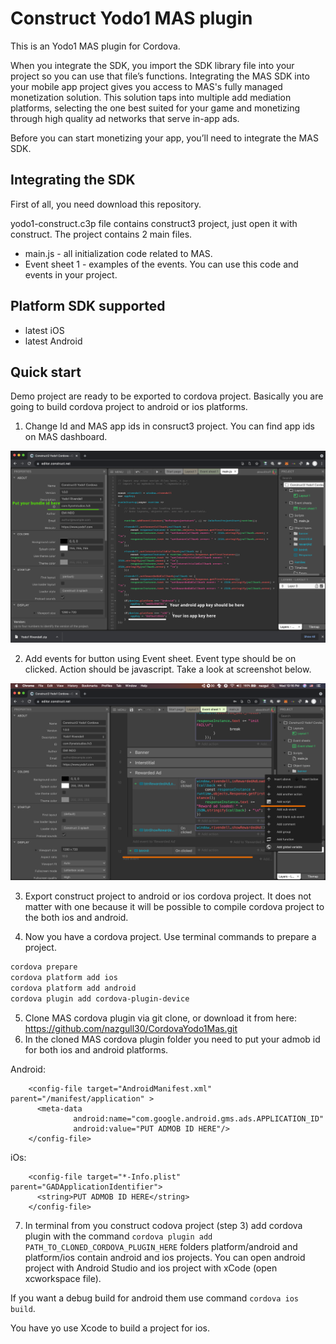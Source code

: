 Construct Yodo1 MAS plugin<br>
=====
This is an Yodo1 MAS plugin for Cordova.

When you integrate the SDK, you import the SDK library file into your project so you can use that file’s functions. Integrating the MAS SDK into your mobile app project gives you access to MAS's fully managed monetization solution. This solution taps into multiple add mediation platforms, selecting the one best suited for your game and monetizing through high quality ad networks that serve in-app ads.

Before you can start monetizing your app, you’ll need to integrate the MAS SDK.

Integrating the SDK
----------
First of all, you need download this repository.

yodo1-construct.c3p file contains construct3 project, just open it with construct.
The project contains 2 main files.

* main.js - all initialization code related to MAS.
* Event sheet 1 - examples of the events.
You can use this code and events in your project.

## Platform SDK supported ##

* latest iOS
* latest Android

## Quick start ##
Demo project are ready to be exported to cordova project.
Basically you are going to build cordova project to android or ios platforms.


1. Change Id and MAS app ids in consruct3 project. You can find app ids on MAS dashboard.
<img src="/images/bundleId_and_appId.png" width="700">

2. Add events for button using Event sheet. Event type should be on clicked. Action should be javascript. Take a look at screenshot below.
<img src="/images/add_btn_event.png" width="700">

3. Export construct project to android or ios cordova project. It does not matter with one because it will be possible to compile cordova project 
to the both ios and android.

4. Now you have a cordova project. Use terminal commands to prepare a project. 
```bash
cordova prepare
cordova platform add ios
cordova platform add android
cordova plugin add cordova-plugin-device
```

5. Clone MAS cordova plugin via git clone, or download it from here: https://github.com/nazgull30/CordovaYodo1Mas.git
6. In the cloned MAS cordova plugin folder you need to put your admob id for both ios and android platforms.

Android:
```
    <config-file target="AndroidManifest.xml" parent="/manifest/application" >
      <meta-data
              android:name="com.google.android.gms.ads.APPLICATION_ID"
              android:value="PUT ADMOB ID HERE"/>
    </config-file>
```

iOs:
```
    <config-file target="*-Info.plist" parent="GADApplicationIdentifier">
      <string>PUT ADMOB ID HERE</string>
    </config-file>
```
7. In terminal from you construct codova project (step 3) add cordova plugin with the command `cordova plugin add PATH_TO_CLONED_CORDOVA_PLUGIN_HERE`
folders platform/android and platform/ios contain android and ios projects. You can open android project with Android Studio and ios project with xCode (open xcworkspace file).

If you want a debug build for android them use command `cordova ios build`. 

You have yo use Xcode to build a project for ios.


